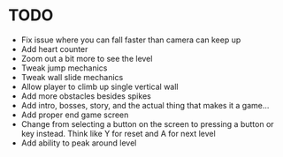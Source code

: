 # TODO

- Fix issue where you can fall faster than camera can keep up 
- Add heart counter
- Zoom out a bit more to see the level
- Tweak jump mechanics
- Tweak wall slide mechanics
- Allow player to climb up single vertical wall
- Add more obstacles besides spikes
- Add intro, bosses, story, and the actual thing that makes it a game...
- Add proper end game screen
- Change from selecting a button on the screen to pressing a button or key instead. Think like Y for reset and A for next level
- Add ability to peak around level
